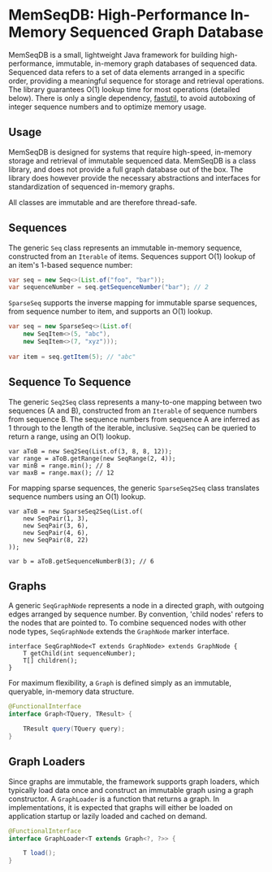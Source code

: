 # MemSeqDB: High-Performance In-Memory Sequenced Graph Database

MemSeqDB is a small, lightweight Java framework for building high-performance, immutable, in-memory graph databases of sequenced data. Sequenced data refers to a set of data elements arranged in a specific order, providing a meaningful sequence for storage and retrieval operations. The library guarantees O(1) lookup time for most operations (detailed below). There is only a single dependency, [fastutil](https://fastutil.di.unimi.it), to avoid autoboxing of integer sequence numbers and to optimize memory usage.

## Usage

MemSeqDB is designed for systems that require high-speed, in-memory storage and retrieval of immutable sequenced data. MemSeqDB is a class library, and does not provide a full graph database out of the box. The library does however provide the necessary abstractions and interfaces for standardization of sequenced in-memory graphs.

All classes are immutable and are therefore thread-safe.

## Sequences

The generic `Seq` class represents an immutable in-memory sequence, constructed from an `Iterable` of items. Sequences support O(1) lookup of an item's 1-based sequence number:

```java
var seq = new Seq<>(List.of("foo", "bar"));
var sequenceNumber = seq.getSequenceNumber("bar"); // 2
```

`SparseSeq` supports the inverse mapping for immutable sparse sequences, from sequence number to item, and supports an O(1) lookup.

```java
var seq = new SparseSeq<>(List.of(
    new SeqItem<>(5, "abc"),
    new SeqItem<>(7, "xyz")));
    
var item = seq.getItem(5); // "abc"
```

## Sequence To Sequence

The generic `Seq2Seq` class represents a many-to-one mapping between two sequences (A and B), constructed from an `Iterable` of sequence numbers from sequence B. The sequence numbers from sequence A are inferred as 1 through to the length of the iterable, inclusive. `Seq2Seq` can be queried to return a range, using an O(1) lookup.

```
var aToB = new Seq2Seq(List.of(3, 8, 8, 12));
var range = aToB.getRange(new SeqRange(2, 4));
var minB = range.min(); // 8
var maxB = range.max(); // 12
```

For mapping sparse sequences, the generic `SparseSeq2Seq` class translates sequence numbers using an O(1) lookup.

```
var aToB = new SparseSeq2Seq(List.of(
    new SeqPair(1, 3),
    new SeqPair(3, 6),
    new SeqPair(4, 6),
    new SeqPair(8, 22)
));

var b = aToB.getSequenceNumberB(3); // 6
```

## Graphs

A generic `SeqGraphNode` represents a node in a directed graph, with outgoing edges arranged by sequence number. By convention, 'child nodes' refers to the nodes that are pointed to. To combine sequenced nodes with other node types, `SeqGraphNode` extends the `GraphNode` marker interface.

```
interface SeqGraphNode<T extends GraphNode> extends GraphNode {
    T getChild(int sequenceNumber);
    T[] children();
}
```

For maximum flexibility, a `Graph` is defined simply as an immutable, queryable, in-memory data structure.

```java
@FunctionalInterface
interface Graph<TQuery, TResult> {

    TResult query(TQuery query);
}
```

## Graph Loaders

Since graphs are immutable, the framework supports graph loaders, which typically load data once and construct an immutable graph using a graph constructor. A `GraphLoader` is a function that returns a graph. In implementations, it is expected that graphs will either be loaded on application startup or lazily loaded and cached on demand.

```java
@FunctionalInterface
interface GraphLoader<T extends Graph<?, ?>> {

    T load();
}
